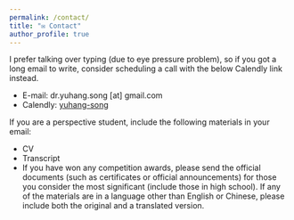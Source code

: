 ```yaml
---
permalink: /contact/
title: "✉️ Contact"
author_profile: true
---
```

I prefer talking over typing (due to eye pressure problem), so if you got a long email to write, consider scheduling a call with the below Calendly link instead.

* E-mail: dr.yuhang.song [at] gmail.com
* Calendly: [yuhang-song](https://calendly.com/yuhang-song/)

If you are a perspective student, include the following materials in your email:
- CV
- Transcript
- If you have won any competition awards, please send the official documents (such as certificates or official announcements) for those you consider the most significant (include those in high school). If any of the materials are in a language other than English or Chinese, please include both the original and a translated version.